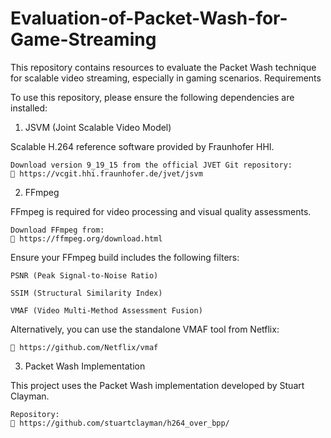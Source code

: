 # Evaluation-of-Packet-Wash-for-Game-Streaming

This repository contains resources to evaluate the Packet Wash technique for scalable video streaming, especially in gaming scenarios.
Requirements

To use this repository, please ensure the following dependencies are installed:
1. JSVM (Joint Scalable Video Model)

Scalable H.264 reference software provided by Fraunhofer HHI.

    Download version 9_19_15 from the official JVET Git repository:
    🔗 https://vcgit.hhi.fraunhofer.de/jvet/jsvm

2. FFmpeg

FFmpeg is required for video processing and visual quality assessments.

    Download FFmpeg from:
    🔗 https://ffmpeg.org/download.html

Ensure your FFmpeg build includes the following filters:

    PSNR (Peak Signal-to-Noise Ratio)

    SSIM (Structural Similarity Index)

    VMAF (Video Multi-Method Assessment Fusion)

Alternatively, you can use the standalone VMAF tool from Netflix:

    🔗 https://github.com/Netflix/vmaf

3. Packet Wash Implementation

This project uses the Packet Wash implementation developed by Stuart Clayman.

    Repository:
    🔗 https://github.com/stuartclayman/h264_over_bpp/

